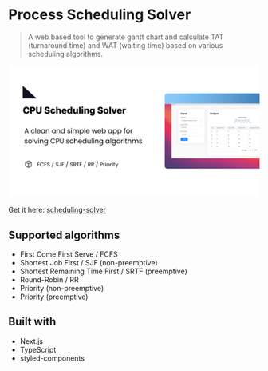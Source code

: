# Process Scheduling Solver
> A web based tool to generate gantt chart and calculate TAT (turnaround time) and WAT (waiting time) based on various scheduling algorithms.

[![scheduling-solver](https://github.com/zaidmukaddam/scheduling-solver/blob/main/public/meta.png)](https://scheduling-solver.zaidmkz.xyz)


Get it here: [scheduling-solver](https://scheduling-solver.zaidmkz.xyz)

## Supported algorithms
- First Come First Serve / FCFS
- Shortest Job First / SJF (non-preemptive)
- Shortest Remaining Time First / SRTF (preemptive)
- Round-Robin / RR
- Priority (non-preemptive)
- Priority (preemptive)

## Built with
- Next.js
- TypeScript
- styled-components
